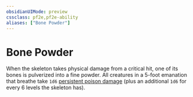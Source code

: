 ```yaml
---
obsidianUIMode: preview
cssclass: pf2e,pf2e-ability
aliases: ["Bone Powder"]
---
```

# Bone Powder

When the skeleton takes physical damage from a critical hit, one of its bones is pulverized into a fine powder. All creatures in a 5-foot emanation that breathe take `1d6` [persistent poison damage](rules/conditions.md#Persistent%20Damage) (plus an additional `1d6` for every 6 levels the skeleton has).